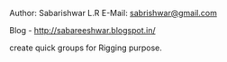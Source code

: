 Author: Sabarishwar L.R 
E-Mail: sabrishwar@gmail.com

Blog - http://sabareeshwar.blogspot.in/


create quick groups for Rigging purpose.
